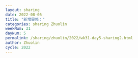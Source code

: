 ```yaml
---
layout: sharing
date: 2022-08-05
title: "新增靈修："
categories: sharing Zhuolin
weekNum: 31
dayNum: 5
permalink: /sharing/zhuolin/2022/wk31-day5-sharing2.html
author: Zhuolin
cycle: 2022
---  
```


